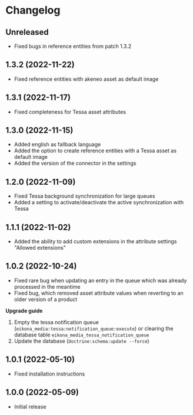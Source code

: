 # Changelog

## Unreleased
* Fixed bugs in reference entities from patch 1.3.2

## 1.3.2 (2022-11-22)
* Fixed reference entities with akeneo asset as default image

## 1.3.1 (2022-11-17)
* Fixed completeness for Tessa asset attributes

## 1.3.0 (2022-11-15)
* Added english as fallback language
* Added the option to create reference entities with a Tessa asset as default image
* Added the version of the connector in the settings

## 1.2.0 (2022-11-09)
* Fixed Tessa background synchronization for large queues
* Added a setting to activate/deactivate the active synchronization with Tessa

## 1.1.1 (2022-11-02)
* Added the ability to add custom extensions in the attribute settings "Allowed extensions"

## 1.0.2 (2022-10-24)
* Fixed rare bug when updating an entry in the queue which was already processed in the meantime
* Fixed bug, which removed asset attribute values when reverting to an older version of a product

__Upgrade guide__
1) Empty the tessa notification queue (`eikona_media:tessa:notification_queue:execute`) or clearing the database table `eikona_media_tessa_notification_queue`
2) Update the database (`doctrine:schema:update --force`)

## 1.0.1 (2022-05-10)
* Fixed installation instructions

## 1.0.0 (2022-05-09)
* Initial release
